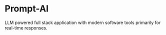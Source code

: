 # Prompt-AI
LLM powered full stack application with modern software tools primarily for real-time responses.
